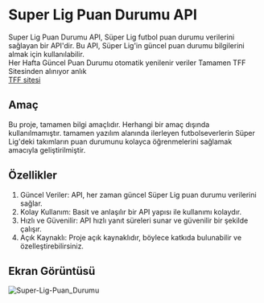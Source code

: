 # Super Lig Puan Durumu API
Super Lig Puan Durumu API, Süper Lig futbol puan durumu verilerini sağlayan bir API'dir. Bu API, Süper Lig'in güncel puan durumu bilgilerini almak için kullanılabilir.<br>
Her Hafta Güncel Puan Durumu otomatik yenilenir veriler Tamamen TFF Sitesinden alınıyor anlık<br>
[TFF sitesi](https://www.tff.org/Default.aspx?pageId=198)  <br>
## Amaç
Bu proje, tamamen bilgi amaçlıdır. Herhangi bir amaç dışında kullanılmamıştır. tamamen yazılım alanında ilerleyen futbolseverlerin Süper Lig'deki takımların puan durumunu kolayca öğrenmelerini sağlamak amacıyla geliştirilmiştir. 
## Özellikler
1. Güncel Veriler: API, her zaman güncel Süper Lig puan durumu verilerini sağlar.
2. Kolay Kullanım: Basit ve anlaşılır bir API yapısı ile kullanımı kolaydır.
3. Hızlı ve Güvenilir: API hızlı yanıt süreleri sunar ve güvenilir bir şekilde çalışır.
4. Açık Kaynaklı: Proje açık kaynaklıdır, böylece katkıda bulunabilir ve özelleştirebilirsiniz.

## Ekran Görüntüsü
![Super-Lig-Puan_Durumu](https://github.com/resitakinn/Super-Lig-Puan-Durumu-Api/assets/103512411/fe90c90e-4af3-4959-8b37-f3ad307ffb3d)
